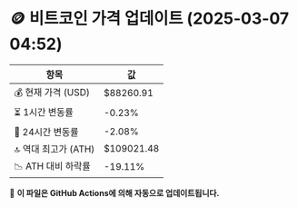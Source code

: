 # 🪙 비트코인 가격 업데이트 (2025-03-07 04:52)

| 항목                | 값 |
|--------------------|----------------|
| 💰 현재 가격 (USD) | $88260.91 |
| ⏳ 1시간 변동률    | -0.23% |
| 📆 24시간 변동률   | -2.08% |
| 🔝 역대 최고가 (ATH) | $109021.48 |
| 📉 ATH 대비 하락률 | -19.11% |

🔄 **이 파일은 GitHub Actions에 의해 자동으로 업데이트됩니다.**
